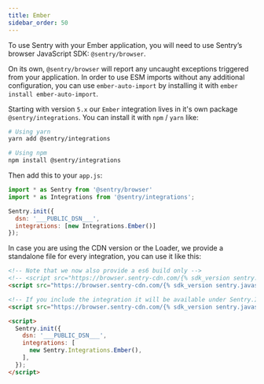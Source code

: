 ```yaml
---
title: Ember
sidebar_order: 50
---
```

<!-- WIZARD -->
To use Sentry with your Ember application, you will need to use Sentry’s browser JavaScript SDK: `@sentry/browser`.

On its own, `@sentry/browser` will report any uncaught exceptions triggered from your application.
In order to use ESM imports without any additional configuration, you can use `ember-auto-import`
by installing it with `ember install ember-auto-import`.

Starting with version `5.x` our `Ember` integration lives in it's own package `@sentry/integrations`.
You can install it with `npm` / `yarn` like:

```bash
# Using yarn
yarn add @sentry/integrations

# Using npm
npm install @sentry/integrations
```

Then add this to your `app.js`:

```javascript
import * as Sentry from '@sentry/browser'
import * as Integrations from '@sentry/integrations';

Sentry.init({
  dsn: '___PUBLIC_DSN___',
  integrations: [new Integrations.Ember()]
});
```

In case you are using the CDN version or the Loader, we provide a standalone file for every integration, you can use it
like this:

```html
<!-- Note that we now also provide a es6 build only -->
<!-- <script src="https://browser.sentry-cdn.com/{% sdk_version sentry.javascript.browser %}/bundle.es6.min.js" crossorigin="anonymous"></script> -->
<script src="https://browser.sentry-cdn.com/{% sdk_version sentry.javascript.browser %}/bundle.min.js" crossorigin="anonymous"></script>

<!-- If you include the integration it will be available under Sentry.Integrations.Ember -->
<script src="https://browser.sentry-cdn.com/{% sdk_version sentry.javascript.browser %}/ember.min.js" crossorigin="anonymous"></script>

<script>
  Sentry.init({
    dsn: '___PUBLIC_DSN___',
    integrations: [
      new Sentry.Integrations.Ember(),
    ],
  });
</script>
```

<!-- ENDWIZARD -->

